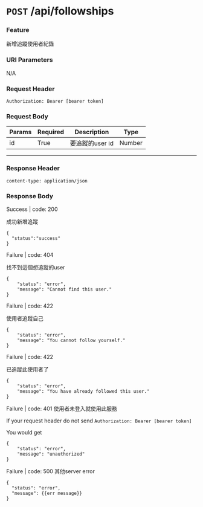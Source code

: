 # `POST` /api/followships

### Feature

新增追蹤使用者紀錄

### URI Parameters

N/A

### Request Header

```
Authorization: Bearer [bearer token]
```

### Request Body

| Params | Required | Description | Type |
| --- | --- | --- | --- |
| id | True | 要追蹤的user id | Number |

---

### Response Header

```
content-type: application/json
```

### Response Body

Success | code: 200

成功新增追蹤

```
{
  "status":"success"
}
```

Failure | code: 404

找不到這個想追蹤的user

```
{
    "status": "error",
    "message": "Cannot find this user."
}
```

Failure | code: 422

使用者追蹤自己

```
{
    "status": "error",
    "message": "You cannot follow yourself."
}
```

Failure | code: 422

已追蹤此使用者了

```
{
    "status": "error",
    "message": "You have already followed this user."
}
```

Failure | code: 401 使用者未登入就使用此服務

If your request header do not send
`Authorization: Bearer [bearer token]`

You would get

```
{
    "status": "error",
    "message": "unauthorized"
}
```
Failure | code: 500 其他server error

```
{
  "status": "error",
  "message": {{err message}}
}
```